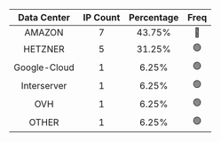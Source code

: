 | Data Center | IP Count | Percentage | Freq |
|:------------:|:--------:|:-----------:|:-----:|
| AMAZON | 7 | 43.75% | 🔴 |
| HETZNER | 5 | 31.25% | 🟢 |
| Google-Cloud | 1 | 6.25% | 🟢 |
| Interserver | 1 | 6.25% | 🟢 |
| OVH | 1 | 6.25% | 🟢 |
| OTHER | 1 | 6.25% | 🟢 |